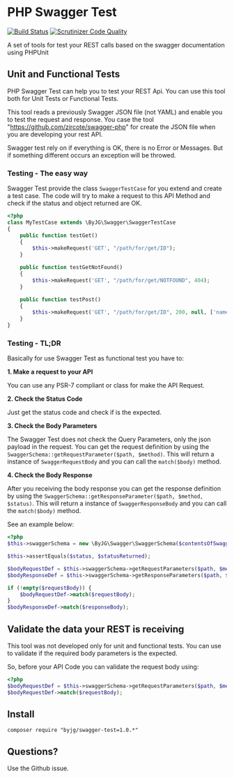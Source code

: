 # PHP Swagger Test
[![Build Status](https://travis-ci.org/byjg/php-swagger-test.svg?branch=master)](https://travis-ci.org/byjg/php-swagger-test)
[![Scrutinizer Code Quality](https://scrutinizer-ci.com/g/byjg/php-swagger-test/badges/quality-score.png?b=master)](https://scrutinizer-ci.com/g/byjg/php-swagger-test/?branch=master)

A set of tools for test your REST calls based on the swagger documentation using PHPUnit

## Unit and Functional Tests

PHP Swagger Test can help you to test your REST Api. You can use this tool both for Unit Tests or Functional Tests.

This tool reads a previously Swagger JSON file (not YAML) and enable you to test the request and response. 
You case the tool "https://github.com/zircote/swagger-php" for create the JSON file when you are developing your
rest API. 

Swagger test rely on if everything is OK, there is no Error or Messages. But if something different occurs an
exception will be throwed.

### Testing - The easy way

Swagger Test provide the class `SwaggerTestCase` for you extend and create a test case. The code will try to 
make a request to this API Method and check if the status and object returned are OK. 

```php
<?php
class MyTestCase extends \ByJG\Swagger\SwaggerTestCase
{
    public function testGet()
    {
        $this->makeRequest('GET', "/path/for/get/ID");
    }

    public function testGetNotFound()
    {
        $this->makeRequest('GET', "/path/for/get/NOTFOUND", 404);
    }

    public function testPost()
    {
        $this->makeRequest('GET', "/path/for/get/ID", 200, null, ['name'=>'new name', 'field' => 'value']);
    }
}
```

### Testing - TL;DR

Basically for use Swagger Test as functional test you have to:

**1. Make a request to your API**

You can use any PSR-7 compliant or class for make the API Request.

**2. Check the Status Code**

Just get the status code and check if is the expected.

**3. Check the Body Parameters**

The Swagger Test does not check the Query Parameters, only the json payload in the request. You can get the
request definition by using the `SwaggerSchema::getRequestParameter($path, $method)`. This will return a instance
of `SwaggerRequestBody` and you can call the `match($body)` method.

**4. Check the Body Response** 

After you receiving the body response you can get the response definition 
by using the `SwaggerSchema::getResponseParameter($path, $method, $status)`. This will return a instance
of `SwaggerResponseBody` and you can call the `match($body)` method.


See an example below:

```php
<?php
$this->swaggerSchema = new \ByJG\Swagger\SwaggerSchema($contentsOfSwaggerJson);

$this->assertEquals($status, $statusReturned);

$bodyRequestDef = $this->swaggerSchema->getRequestParameters($path, $method);
$bodyResponseDef = $this->swaggerSchema->getResponseParameters($path, $method, $statusExpected);

if (!empty($requestBody)) {
    $bodyRequestDef->match($requestBody);
}
$bodyResponseDef->match($responseBody);
```

## Validate the data your REST is receiving

This tool was not developed only for unit and functional tests. You can use to validate if the required body
parameters is the expected. 

So, before your API Code you can validate the request body using:

```php
<?php
$bodyRequestDef = $this->swaggerSchema->getRequestParameters($path, $method);
$bodyRequestDef->match($requestBody);
```

## Install

```
composer require "byjg/swagger-test=1.0.*"
```

## Questions?

Use the Github issue.
